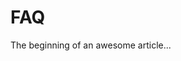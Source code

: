 # FAQ

The beginning of an awesome article...

<div class="flex flex-1 z-1"><div class="flex flex-1 flex-col z-1"><div class="flex-1 flex flex-col z-1 relative"><div class="ProjectFileEditor flex flex-col overflow-x-scroll relative h-full"><div class="ThemeWrapper bg-white flex flex-col h-100 w-100"><div class="Hub flex flex-col h-full"><style>
        .HubHeaderItem:hover,
        .HubHeaderItem.is-active {
          color: #3B99FC;
        }
      
      .HubBlock-tab.active {
        border-color: #3B99FC !important;
      }

      .markdown-body a {
        color: #3B99FC;
      }

      .HubMain .text-active,
      .HubMain .hover\:text-active:hover,
      .HubMain .HubBlock-tab:hover {
        color: #3B99FC !important;
      }
    </style><div class="HubHeader print:hidden bg-white border-b border-grey-light"><div class="HubHeader-inner relative hidden sm:flex items-center h-16 p-0"><div class="HubHeaderMobile-sidebar-toggle h-16 w-16 flex items-center justify-center text-2xl is-light"></div><div class="FormDropdown HubHeaderMobile-title flex-grow text-center font-bold text-xl"><div role="listbox" aria-expanded="false" class="ui floating dropdown FormDropdown-inner" tabindex="0"><div class="text" role="alert" aria-live="polite">API FAQ</div><i aria-hidden="true" class="dropdown icon"></i><div class="menu transition"><div style="pointer-events: all;" role="option" aria-checked="false" aria-selected="false" class="item"><a class="text HubHeaderItem flex items-center text-lg mx-1 px-4 py-2 rounded font-bold with-image is-light hover:text-primary text-black cursor-pointer" aria-current="false" href="/avetta/client-api/version%2F2.0/main.hub.yml?view=%2F"><div class="HubHeaderItem-image flex items-center"><img src="https://next.stoplight.io/images/mark-light-bg.png" alt="Avetta API Documentation"> <div class="ml-4">Avetta API Documentation</div></div></a></div><div style="pointer-events: all;" role="option" aria-checked="true" aria-selected="true" class="active selected item"><a class="text HubHeaderItem flex items-center text-lg mx-1 px-4 py-2 rounded font-bold without-image is-light hover:text-primary text-black cursor-pointer" aria-current="false" href="/avetta/client-api/version%2F2.0/main.hub.yml?view=%2Fapifaq"><div class="HubHeaderItem-name">API FAQ</div></a></div><div style="pointer-events: all;" role="option" aria-checked="false" aria-selected="false" class="item"><a class="text HubHeaderItem flex items-center text-lg mx-1 px-4 py-2 rounded font-bold without-image is-light hover:text-primary text-black cursor-pointer" aria-current="false" href="/avetta/client-api/version%2F2.0/main.hub.yml?view=%2Fapi-reference%2FConnect"><div class="HubHeaderItem-name">Connect API Reference</div></a></div><div style="pointer-events: all;" role="option" aria-checked="false" aria-selected="false" class="item"><a class="text HubHeaderItem flex items-center text-lg mx-1 px-4 py-2 rounded font-bold without-image is-light hover:text-primary text-black cursor-pointer" aria-current="false" href="/avetta/client-api/version%2F2.0/main.hub.yml?view=%2Fwm-api-reference%2FWorkerManagement"><div class="HubHeaderItem-name">Worker Management API Reference</div></a></div></div></div></div><div class="HubHeaderMobile-sidebar-toggle h-16 w-16 flex items-center justify-center text-lg is-light"><svg aria-hidden="true" data-prefix="fas" data-icon="search" class="svg-inline--fa fa-search fa-w-16 " role="img" xmlns="http://www.w3.org/2000/svg" viewBox="0 0 512 512"><path fill="currentColor" d="M505 442.7L405.3 343c-4.5-4.5-10.6-7-17-7H372c27.6-35.3 44-79.7 44-128C416 93.1 322.9 0 208 0S0 93.1 0 208s93.1 208 208 208c48.3 0 92.7-16.4 128-44v16.3c0 6.4 2.5 12.5 7 17l99.7 99.7c9.4 9.4 24.6 9.4 33.9 0l28.3-28.3c9.4-9.4 9.4-24.6.1-34zM208 336c-70.7 0-128-57.2-128-128 0-70.7 57.2-128 128-128 70.7 0 128 57.2 128 128 0 70.7-57.2 128-128 128z"></path></svg></div></div><div class="HubHeader-inner sm:hidden flex items-center h-24"><div class="HubHeader-section flex items-center flex-grow is-left"><a class="HubHeaderItem flex items-center text-lg mx-1 px-4 py-2 rounded font-bold with-image is-light hover:text-primary text-black cursor-pointer" aria-current="false" href="/avetta/client-api/version%2F2.0/main.hub.yml?view=%2F"><div class="HubHeaderItem-image flex items-center"><img src="https://next.stoplight.io/images/mark-light-bg.png" alt="Avetta API Documentation"> <div class="ml-4">Avetta API Documentation</div></div></a></div><div class="HubHeader-section flex items-center justify-end is-right flex-grow relative"><a class="HubHeaderItem flex items-center text-lg mx-1 px-4 py-2 rounded font-bold without-image is-active is-light hover:text-primary text-primary cursor-pointer" aria-current="false" href="/avetta/client-api/version%2F2.0/main.hub.yml?view=%2Fapifaq"><div class="HubHeaderItem-name">API FAQ</div></a><a class="HubHeaderItem flex items-center text-lg mx-1 px-4 py-2 rounded font-bold without-image is-light hover:text-primary text-black cursor-pointer" aria-current="false" href="/avetta/client-api/version%2F2.0/main.hub.yml?view=%2Fapi-reference%2FConnect"><div class="HubHeaderItem-name">Connect API Reference</div></a><a class="HubHeaderItem flex items-center text-lg mx-1 px-4 py-2 rounded font-bold without-image is-light hover:text-primary text-black cursor-pointer" aria-current="false" href="/avetta/client-api/version%2F2.0/main.hub.yml?view=%2Fwm-api-reference%2FWorkerManagement"><div class="HubHeaderItem-name">Worker Management API Reference</div></a><div class="HubHeader-search h-24 flex items-center"><div class="FormSearch HubSearch"><div class="ui category fluid search"><div class="ui icon input fluid"><input placeholder="Search..." type="text" tabindex="0" class="prompt" autocomplete="off" value=""><i aria-hidden="true" class="search icon"></i></div><div class="results transition"><div class="message empty"><div class="header">Search is only enabled in published Hubs.</div></div></div></div></div></div></div></div></div><div class="HubMain flex flex-1 relative"><div class="HubPage-wrapper flex-1 bg-white w-full overflow-y-scroll min-h-100"><div class="HubPage"><div class="HubPage-inner flex"><div class="HubPage-content flex-1 relative"><div class="HubPageBody"><div class="HubBlockList"><div class="HubBlock HubBlock--text flex is-viewing is-solo is-last is-padded"><div class="HubBlock-inner flex-1 w-full"><div class="HubBlock-content"><div class="MarkdownViewer markdown-body"><div class="HtmlViewer"><p><strong>What type of API architecture is being used?</strong></p>
<p>The API architecture being used is based on a REST API which is a standard API protocol utilized by many modern applications. REST leverages less bandwidth, making it generally faster for internet usage.</p>
<p><strong>What output format is delivered?</strong></p>
<p>JSON format data is returned including any errors in the API Responses (output).</p>
<p><strong>What does the Supplier API search include?</strong></p>
<p>The supplier API search shows information specific to your apikey and only displays Suppliers connected to your organization.</p>
<p><strong>How accurate is the information being pulled?</strong></p>
<p>The information pulled is live production data and is the most accurate, up to date information available.</p>
<p><strong>What endpoints are provided?</strong></p>
<p>The following Endpoints are provided:</p>
<ul>
<li>Suppliers provides a list of supplier’s profile information including flag status</li>
<li>Suppliers Count provides the number of supplier records for that call</li>
<li>PQF/Audits provides requested PQF or Audits data for that call</li>
<li>Audits Count provides the number of audits data records for that call</li>
<li>Hierarchy provides a list of hierarchy/site data with each parent ID</li>
<li>Document provides a document file path</li>
<li>Supplier ID provides a list of supplier profile information including flag status</li>
<li>Insurance provides insurance policy names, types, and type details</li>
</ul>
<p><strong>What are the details of the Suppliers endpoints?</strong></p>
<p>The Supplier(s) end point provides the following information:</p>
<ul>
<li>Supplier Name and Avetta ID</li>
<li>Primary Contact</li>
<li>Address</li>
<li>Billing Address</li>
<li>Avetta Account Status</li>
<li>System Flags and Forced Flags information:
<ul>
<li>Overall flag color and reasons</li>
<li>Detail (line item level) flag color and reasons</li>
</ul>
</li>
<li>Supplier trades</li>
<li>Service type (on-site/off-site)</li>
</ul>
<p><strong>What does the Audits endpoint provide?</strong></p>
<p>The Audits end point data is coming from PQF / other audits and is mapped per client requirements. The data is presented in a Question and answer format.</p>
<p><strong>What does the Documents endpoint provide?</strong></p>
<p>The Documents end point provides the FILE PATH for documents so Clients can download the document using that path.</p>
<p><strong>What does the Suppliers or Audit count endpoint provide?</strong></p>
<p>The Suplier or Audits Count Endpoint provides the number of records available</p>
<p><strong>What details does the ‘flags’ field provide?</strong></p>
<p>The ‘flags’ field returns the flags for a specific supplier across all connections within your hierarchy. Suppliers with connections to more than one site will have flags displayed for each related site.</p>
<p><strong>What type of flags are displayed?</strong></p>
<p>Both forced flags and regular flags can be displayed. The forced flags are designated using the ‘is_forced’ field.</p>
<p><strong>What are the ‘reasons’ being displayed describing?</strong></p>
<p>The reasons being displayed are describing why a Supplier flag is a specific compliance color.</p>
<p><strong>What contact information is being pulled for the ‘phone’ and ‘fax’ fields?</strong></p>
<p>The ‘phone’ and ‘fax’ fields display the phone and fax number of the Suppliers’ indicated primary contact.</p>
<p><strong>When is the ‘external_id’ field populated?</strong></p>
<p>The ‘external_id’ field is populated whenever the external ID is provided. The Client ID, Type and External ID is displayed.</p>
<p><strong>What is the frequency of the Pull?</strong></p>
<p>Pulls can be provided Daily or As-Needed. Daily Pull is recommended for Supplier, Audit or Document Endpoints. Pull As-Needed is recommended for Suppliers and Audit Counts.</p>
<p><strong>What is the maximum number of records that can be returned?</strong></p>
<p>The maximum number of records that can be returned is 3,000, but each record provides deeper levels of information.  You will have to make multiple calls through the API if more than 3,000 records are needed.</p>
<p><strong>What is the response time?</strong></p>
<p>The average response time is 10 to 15 seconds for every 3,000 supplier records</p>
<p><strong>How do I access the API documentation?</strong></p>
<p>Your account manager can provide you with a link and submit a ticket to request a login to Stoplight.io which contains all API technical documentation. An NDA will need to be signed before the Technical API Documentation is given.</p>
<p><strong>What is Stoplight.io?</strong></p>
<p>Stoplight.io is a web-based API management system that provides access to technical documentation and allows users to view and test code and responses.</p>
<p><strong>How long does it take to receive an API Key?</strong></p>
<p>It generally takes about 3 weeks to have an API key generated</p>
</div></div></div></div></div></div></div><div class="HubPageFooter absolute pin-x pin-b"><a href="https://stoplight.io/documentation?utm_source=Avetta&amp;utm_medium=docs&amp;utm_campaign=powered_by" class="hover:text-primary transition-all" style="width: 100%; display: flex; visibility: visible; align-items: center; justify-content: center; max-width: 100%; height: 3rem; opacity: 0.75; color: rgba(19, 15, 33, 0.7); background: rgba(19, 15, 33, 0.075) none repeat scroll 0% 0%; padding: 0px 13px;"><div class="ml-1 pr-3 text-primary"><svg aria-hidden="true" data-prefix="fas" data-icon="bolt" class="svg-inline--fa fa-bolt fa-w-10 " role="img" xmlns="http://www.w3.org/2000/svg" viewBox="0 0 320 512"><path fill="currentColor" d="M295.973 160H180.572L215.19 30.184C219.25 14.956 207.756 0 192 0H56C43.971 0 33.8 8.905 32.211 20.828l-31.996 240C-1.704 275.217 9.504 288 24.004 288h118.701L96.646 482.466C93.05 497.649 104.659 512 119.992 512c8.35 0 16.376-4.374 20.778-11.978l175.973-303.997c9.244-15.967-2.288-36.025-20.77-36.025z"></path></svg></div><div style="display: block; visibility: visible; color: rgba(19, 15, 33, 0.7);">Powered by <b>Stoplight</b></div></a></div></div></div></div></div></div><div class="pin absolute flex z--1" role="presentation"><div class="h-full flex-1 bg-grey-lightest"></div><div class="h-full flex-1 bg-white"></div></div></div><style>.Hub .ApiOperation--tryItOutTitle {
	display: none;
}

.Hub .ApiOperation--tryItOut {
	display: none;
}</style></div></div></div></div></div>